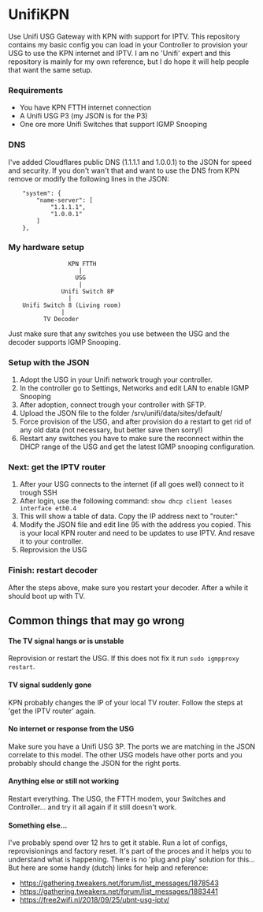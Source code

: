 # UnifiKPN
Use Unifi USG Gateway with KPN with support for IPTV. This repository contains my basic config you can load in your Controller to provision your USG to use the KPN internet and IPTV. I am no 'Unifi' expert and this repository is mainly for my own reference, but I do hope it will help people that want the same setup.

### Requirements
* You have KPN FTTH internet connection
* A Unifi USG P3 (my JSON is for the P3)
* One ore more Unifi Switches that support IGMP Snooping

### DNS
I've added Cloudflares public DNS (1.1.1.1 and 1.0.0.1) to the JSON for speed and security. If you don't wan't that and want to use the DNS from KPN remove or modify the following lines in the JSON:

```
    "system": {
        "name-server": [
            "1.1.1.1",
            "1.0.0.1"
        ]
    },
```

### My hardware setup
```
                 KPN FTTH
                    |
                   USG
                    |
               Unifi Switch 8P
                 |
    Unifi Switch 8 (Living room)
               |
          TV Decoder
```
Just make sure that any switches you use between the USG and the decoder supports IGMP Snooping.

### Setup with the JSON 
1. Adopt the USG in your Unifi network trough your controller.
2. In the controller go to Settings, Networks and edit LAN to enable IGMP Snooping
2. After adoption, connect trough your controller with SFTP.
3. Upload the JSON file to the folder /srv/unifi/data/sites/default/
4. Force provision of the USG, and after provision do a restart to get rid of any old data (not necessary, but better save then sorry!)
5. Restart any switches you have to make sure the reconnect within the DHCP range of the USG and get the latest IGMP snooping configuration.

### Next: get the IPTV router
1. After your USG connects to the internet (if all goes well) connect to it trough SSH
2. After login, use the following command: `show dhcp client leases interface eth0.4`
3. This will show a table of data. Copy the IP address next to "router:"
4. Modify the JSON file and edit line 95 with the address you copied. This is your local KPN router and need to be updates to use IPTV. And resave it to your controller.
5. Reprovision the USG

### Finish: restart decoder
After the steps above, make sure you restart your decoder. After a while it should boot up with TV.


## Common things that may go wrong

#### The TV signal hangs or is unstable
Reprovision or restart the USG. If this does not fix it run `sudo igmpproxy restart`.

#### TV signal suddenly gone
KPN probably changes the IP of your local TV router. Follow the steps at 'get the IPTV router' again.

#### No internet or response from the USG
Make sure you have a Unifi USG 3P. The ports we are matching in the JSON correlate to this model. The other USG models have other ports and you probably should change the JSON for the right ports.

#### Anything else or still not working
Restart everything. The USG, the FTTH modem, your Switches and Controller... and try it all again if it still doesn't work.

#### Something else...
I've probably spend over 12 hrs to get it stable. Run a lot of configs, reprovisionings and factory reset. It's part of the proces and it helps you to understand what is happening. There is no 'plug and play' solution for this... But here are some handy (dutch) links for help and reference:

* https://gathering.tweakers.net/forum/list_messages/1878543
* https://gathering.tweakers.net/forum/list_messages/1883441
* https://free2wifi.nl/2018/09/25/ubnt-usg-iptv/